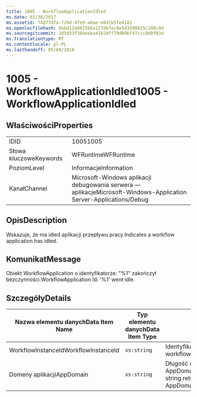 ```yaml
---
title: 1005 - WorkflowApplicationIdled
ms.date: 03/30/2017
ms.assetid: 74d77dfa-f20d-4fe9-a6ae-e6d1b5fe4182
ms.openlocfilehash: 6bbd12e8025b6a127dbfec8e5d3690825c188c4d
ms.sourcegitcommit: 3d5d33f384eeba41b2dff79d096f47ccc8d8f03d
ms.translationtype: MT
ms.contentlocale: pl-PL
ms.lasthandoff: 05/04/2018
---
```

# <a name="1005---workflowapplicationidled"></a><span data-ttu-id="c7cb9-102">1005 - WorkflowApplicationIdled</span><span class="sxs-lookup"><span data-stu-id="c7cb9-102">1005 - WorkflowApplicationIdled</span></span>
## <a name="properties"></a><span data-ttu-id="c7cb9-103">Właściwości</span><span class="sxs-lookup"><span data-stu-id="c7cb9-103">Properties</span></span>  
  
|||  
|-|-|  
|<span data-ttu-id="c7cb9-104">ID</span><span class="sxs-lookup"><span data-stu-id="c7cb9-104">ID</span></span>|<span data-ttu-id="c7cb9-105">1005</span><span class="sxs-lookup"><span data-stu-id="c7cb9-105">1005</span></span>|  
|<span data-ttu-id="c7cb9-106">Słowa kluczowe</span><span class="sxs-lookup"><span data-stu-id="c7cb9-106">Keywords</span></span>|<span data-ttu-id="c7cb9-107">WFRuntime</span><span class="sxs-lookup"><span data-stu-id="c7cb9-107">WFRuntime</span></span>|  
|<span data-ttu-id="c7cb9-108">Poziom</span><span class="sxs-lookup"><span data-stu-id="c7cb9-108">Level</span></span>|<span data-ttu-id="c7cb9-109">Informacje</span><span class="sxs-lookup"><span data-stu-id="c7cb9-109">Information</span></span>|  
|<span data-ttu-id="c7cb9-110">Kanał</span><span class="sxs-lookup"><span data-stu-id="c7cb9-110">Channel</span></span>|<span data-ttu-id="c7cb9-111">Microsoft-Windows aplikacji debugowania serwera — aplikacje</span><span class="sxs-lookup"><span data-stu-id="c7cb9-111">Microsoft-Windows-Application Server-Applications/Debug</span></span>|  
  
## <a name="description"></a><span data-ttu-id="c7cb9-112">Opis</span><span class="sxs-lookup"><span data-stu-id="c7cb9-112">Description</span></span>  
 <span data-ttu-id="c7cb9-113">Wskazuje, że ma idled aplikacji przepływu pracy.</span><span class="sxs-lookup"><span data-stu-id="c7cb9-113">Indicates a workflow application has idled.</span></span>  
  
## <a name="message"></a><span data-ttu-id="c7cb9-114">Komunikat</span><span class="sxs-lookup"><span data-stu-id="c7cb9-114">Message</span></span>  
 <span data-ttu-id="c7cb9-115">Obiekt WorkflowApplication o identyfikatorze: "%1" zakończył bezczynności.</span><span class="sxs-lookup"><span data-stu-id="c7cb9-115">WorkflowApplication Id: '%1' went idle.</span></span>  
  
## <a name="details"></a><span data-ttu-id="c7cb9-116">Szczegóły</span><span class="sxs-lookup"><span data-stu-id="c7cb9-116">Details</span></span>  
  
|<span data-ttu-id="c7cb9-117">Nazwa elementu danych</span><span class="sxs-lookup"><span data-stu-id="c7cb9-117">Data Item Name</span></span>|<span data-ttu-id="c7cb9-118">Typ elementu danych</span><span class="sxs-lookup"><span data-stu-id="c7cb9-118">Data Item Type</span></span>|<span data-ttu-id="c7cb9-119">Opis</span><span class="sxs-lookup"><span data-stu-id="c7cb9-119">Description</span></span>|  
|--------------------|--------------------|-----------------|  
|<span data-ttu-id="c7cb9-120">WorkflowInstanceId</span><span class="sxs-lookup"><span data-stu-id="c7cb9-120">WorkflowInstanceId</span></span>|`xs:string`|<span data-ttu-id="c7cb9-121">Identyfikator aplikacji przepływu pracy</span><span class="sxs-lookup"><span data-stu-id="c7cb9-121">The workflow application id</span></span>|  
|<span data-ttu-id="c7cb9-122">Domeny aplikacji</span><span class="sxs-lookup"><span data-stu-id="c7cb9-122">AppDomain</span></span>|`xs:string`|<span data-ttu-id="c7cb9-123">Długość ciągu zwróconego przez AppDomain.CurrentDomain.FriendlyName.</span><span class="sxs-lookup"><span data-stu-id="c7cb9-123">The string returned by AppDomain.CurrentDomain.FriendlyName.</span></span>|
